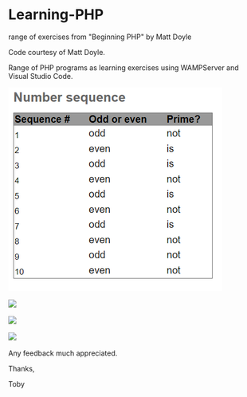 # Learning-PHP
range of exercises from "Beginning PHP" by Matt Doyle

Code courtesy of Matt Doyle.

Range of PHP programs as learning exercises using WAMPServer and Visual Studio Code.


![](https://github.com/tobyStone/Learning-PHP/blob/main/number_sequence.PNG)

![](https://github.com/tobyStone/Maths-inCoding-Website-Server/blob/main/front%20page%20maths%20inCoding.gif)

![](https://github.com/tobyStone/Maths-inCoding-Website-Server/blob/main/front%20page%20maths%20inCoding.gif)

![](https://github.com/tobyStone/Maths-inCoding-Website-Server/blob/main/front%20page%20maths%20inCoding.gif)

Any feedback much appreciated.

Thanks,

Toby
